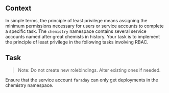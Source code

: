 ## Context

In simple terms, the principle of least privilege means assigning the minimum permissions necessary for users or service accounts to complete a specific task. The `chemistry` namespace contains several service accounts named after great chemists in history. Your task is to implement the principle of least privilege in the following tasks involving RBAC.

## Task

> Note: Do not create new rolebindings. Alter existing ones if needed.

Ensure that the service account `faraday` can only get deployments in the chemistry namespace.








